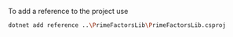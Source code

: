 To add a reference to the project use

```bash
dotnet add reference ..\PrimeFactorsLib\PrimeFactorsLib.csproj
```